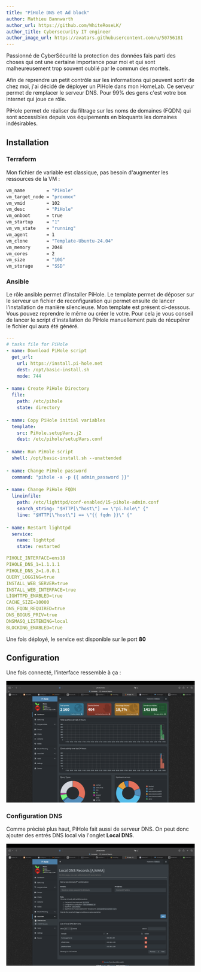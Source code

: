 ```yaml
---
title: "PiHole DNS et Ad block"
author: Mathieu Bannwarth
author_url: https://github.com/WhiteRoseLK/
author_title: Cybersecurity IT engineer
author_image_url: https://avatars.githubusercontent.com/u/50756181
---
```


Passionné de CyberSécurité la protection des données fais parti des choses qui ont une certaine importance pour moi et qui sont malheureusement trop souvent oublié par le commun des mortels.

Afin de reprendre un petit contrôle sur les informations qui peuvent sortir de chez moi, j'ai décidé de déployer un PiHole dans mon HomeLab.
Ce serveur permet de remplacer le serveur DNS. Pour 99% des gens c'est votre box internet qui joue ce rôle.

PiHole permet de réaliser du filtrage sur les noms de domaines (FQDN) qui sont accessibles depuis vos équipements en bloquants les domaines indésirables.

## Installation

### Terraform

Mon fichier de variable est classique, pas besoin d'augmenter les ressources de la VM :

```bash title="terraform.tfvars"
vm_name        = "PiHole"
vm_target_node = "proxmox"
vm_vmid        = 102
vm_desc        = "PiHole"
vm_onboot      = true
vm_startup     = "1"
vm_vm_state    = "running"
vm_agent       = 1
vm_clone       = "Template-Ubuntu-24.04"
vm_memory      = 2048
vm_cores       = 2
vm_size        = "10G"
vm_storage     = "SSD"
```

### Ansible

Le rôle ansible permet d'installer PiHole. Le template permet de déposer sur le serveur un fichier de reconfiguration qui permet ensuite de lancer l'installation de manière silencieuse. Mon template est présent ci-dessous. Vous pouvez reprendre le même ou créer le votre. Pour cela je vous conseil de lancer le script d'installation de PiHole manuellement puis de récupérer le fichier qui aura été généré.

```YAML title="roles/PiHole/tasks/main.yml"
---
# tasks file for PiHole
- name: Download PiHole script
  get_url:
    url: https://install.pi-hole.net
    dest: /opt/basic-install.sh
    mode: 744
  
- name: Create PiHole Directory
  file:
    path: /etc/pihole
    state: directory

- name: Copy PiHole initial variables
  template:
    src: PiHole.setupVars.j2
    dest: /etc/pihole/setupVars.conf

- name: Run PiHole script
  shell: /opt/basic-install.sh --unattended

- name: Change PiHole password
  command: "pihole -a -p {{ admin_password }}"

- name: Change PiHole FQDN
  lineinfile:
    path: /etc/lighttpd/conf-enabled/15-pihole-admin.conf
    search_string: "$HTTP[\"host\"] == \"pi.hole\" {"
    line: "$HTTP[\"host\"] == \"{{ fqdn }}\" {"
  
- name: Restart lighttpd
  service:
    name: lighttpd
    state: restarted
```

```YAML title="roles/PiHole/templates/pihole.setupVars.j2"
PIHOLE_INTERFACE=ens18
PIHOLE_DNS_1=1.1.1.1
PIHOLE_DNS_2=1.0.0.1
QUERY_LOGGING=true
INSTALL_WEB_SERVER=true
INSTALL_WEB_INTERFACE=true
LIGHTTPD_ENABLED=true
CACHE_SIZE=10000
DNS_FQDN_REQUIRED=true
DNS_BOGUS_PRIV=true
DNSMASQ_LISTENING=local
BLOCKING_ENABLED=true

```

Une fois déployé, le service est disponible sur le port **80**

## Configuration

Une fois connecté, l'interface ressemble à ça :

![PiHole Dashboard](/img/docs/homelab/2024-05-31-PiHole/PiHole_Dashboard.png)

### Configuration DNS

Comme précisé plus haut, PiHole fait aussi de serveur DNS. On peut donc ajouter des entrés DNS local via l'onglet **Local DNS**.

![PiHole Local DNS](/img/docs/homelab/2024-05-31-PiHole/PiHole_Local_DNS.png)